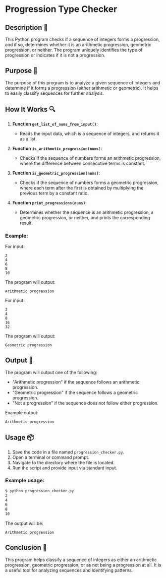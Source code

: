 # Progression Type Checker

## Description 📝

This Python program checks if a sequence of integers forms a progression, and if so, determines whether it is an arithmetic progression, geometric progression, or neither.
The program uniquely identifies the type of progression or indicates if it is not a progression.

## Purpose 🎯

The purpose of this program is to analyze a given sequence of integers and determine if it forms a progression (either arithmetic or geometric).
It helps to easily classify sequences for further analysis.

## How It Works 🔍

1. **Function `get_list_of_nums_from_input()`**:

    - Reads the input data, which is a sequence of integers, and returns it as a list.

2. **Function `is_arithmetic_progression(nums)`**:

    - Checks if the sequence of numbers forms an arithmetic progression, where the difference between consecutive terms is constant.

3. **Function `is_geometric_progression(nums)`**:

    - Checks if the sequence of numbers forms a geometric progression, where each term after the first is obtained by multiplying the previous term by a constant ratio.

4. **Function `print_progressions(nums)`**:
    - Determines whether the sequence is an arithmetic progression, a geometric progression, or neither, and prints the corresponding result.

### Example:

For input:

```
2
4
6
8
10
```

The program will output:

```
Arithmetic progression
```

For input:

```
2
4
8
16
32
```

The program will output:

```
Geometric progression
```

## Output 📜

The program will output one of the following:

-   "Arithmetic progression" if the sequence follows an arithmetic progression.
-   "Geometric progression" if the sequence follows a geometric progression.
-   "Not a progression" if the sequence does not follow either progression.

Example output:

```
Arithmetic progression
```

## Usage 📦

1. Save the code in a file named `progression_checker.py`.
2. Open a terminal or command prompt.
3. Navigate to the directory where the file is located.
4. Run the script and provide input via standard input.

### Example usage:

```bash
$ python progression_checker.py
2
4
6
8
10
```

The output will be:

```
Arithmetic progression
```

## Conclusion 🚀

This program helps classify a sequence of integers as either an arithmetic progression, geometric progression, or as not being a progression at all. It is a useful tool for analyzing sequences and identifying patterns.
